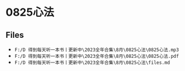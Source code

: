# 0825心法

## Files

- `F:/D 得到每天听一本书丨更新中\2023全年合集\8月\0825心法\0825心法.mp3`
- `F:/D 得到每天听一本书丨更新中\2023全年合集\8月\0825心法\0825心法.pdf`
- `F:/D 得到每天听一本书丨更新中\2023全年合集\8月\0825心法\files.md`
